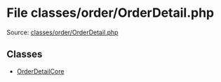 File classes/order/OrderDetail.php
=========

Source: [classes/order/OrderDetail.php](https://github.com/PrestaShop/PrestaShop/blob/1.5.3.1/classes/order/OrderDetail.php)


Classes
-------

* [OrderDetailCore](class.OrderDetailCore.md)

